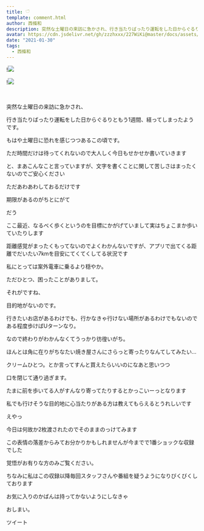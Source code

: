 ```yaml
---
title: 𓎩
template: comment.html
author: 西條和
description: 突然な土曜日の来訪に急かされ、行き当たりばったり運転をした日からぐるりともう1週間、経ってしまったようです。もはや...
avatar: https://cdn.jsdelivr.net/gh/zzzhxxx/227WiKi@master/docs/assets/photo/avatar/nagomi.jpg
date: "2021-01-30"
tags:
  - 西條和
---
```


!![](https://cdn.jsdelivr.net/gh/227WiKi/227WiKi-image@master/blog-image/nagomi-2021-01-30_1.jpg)

!![](https://cdn.jsdelivr.net/gh/227WiKi/227WiKi-image@master/blog-image/nagomi-2021-01-30_2.jpg)



  ﻿


















突然な土曜日の来訪に急かされ、


行き当たりばったり運転をした日からぐるりともう1週間、経ってしまったようです。


















もはや土曜日に恐れを感じつつあるこの頃です。












ただ時間だけは待ってくれないので大人しく今日もせかせか書いていきます




























と、まあこんなこと言っていますが、文字を書くことに関して苦しさはまったくないのでご安心ください













ただあわあわしておるだけです







期限があるのがちとにがて






















だう
























ここ最近、なるべく歩くというのを目標にかがげていまして実はちょこまか歩いていたりします















距離感覚がまったくもってないのでよくわかんないですが、アプリで出てくる距離でだいたい7kmを目安にてくてくしてる状況です












私にとっては案外電車に乗るより穏やか。


















ただひとつ、困ったことがありまして。









それがですね、


















目的地がないのです。


















行きたいお店があるわけでも、行かなきゃ行けない場所があるわけでもないのである程度歩けばUターンなり。













なので終わりがわかんなくてうっかり彷徨いがち。




















ほんとは角に在りがちなたい焼き屋さんにさらっと寄ったりなんてしてみたい…












クリームひとつ。とか言ってすんと買えたらいいのになあと思いつつ

口を閉じて通り過ぎます。














たまに前を歩いてる人がすんなり寄ってたりするとかっこいーっとなります
















私でも行けそうな目的地に心当たりがある方は教えてもらえるとうれしいです













えやっ












今日は何故か2枚渡されたのでそのままのっけてみます













この表情の落差からみてお分かりかもしれませんが今までで1番ショックな収録でした













覚悟がお有りな方のみご覧ください。
















ちなみに私はこの収録以降毎回スタッフさんや番組を疑うようになりびくびくしております











お気に入りのかばんは持ってかないようにしなきゃ






















おしまい。


ツイート



